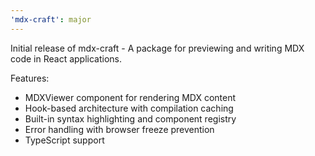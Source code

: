 ```yaml
---
'mdx-craft': major
---
```


Initial release of mdx-craft - A package for previewing and writing MDX code in React applications.

Features:

- MDXViewer component for rendering MDX content
- Hook-based architecture with compilation caching
- Built-in syntax highlighting and component registry
- Error handling with browser freeze prevention
- TypeScript support
